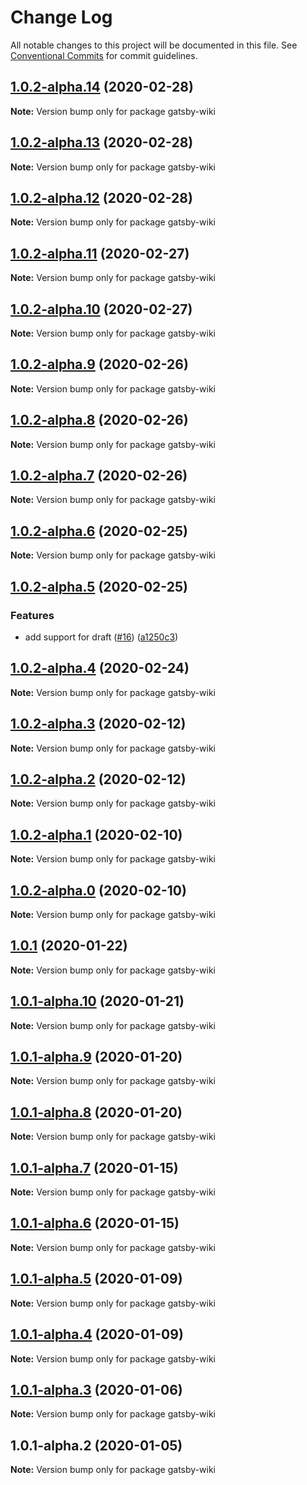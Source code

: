 # Change Log

All notable changes to this project will be documented in this file.
See [Conventional Commits](https://conventionalcommits.org) for commit guidelines.

## [1.0.2-alpha.14](https://github.com/prosejs/prose/compare/gatsby-wiki@1.0.2-alpha.13...gatsby-wiki@1.0.2-alpha.14) (2020-02-28)

**Note:** Version bump only for package gatsby-wiki





## [1.0.2-alpha.13](https://github.com/prosejs/prose/compare/gatsby-wiki@1.0.2-alpha.12...gatsby-wiki@1.0.2-alpha.13) (2020-02-28)

**Note:** Version bump only for package gatsby-wiki





## [1.0.2-alpha.12](https://github.com/prosejs/prose/compare/gatsby-wiki@1.0.2-alpha.11...gatsby-wiki@1.0.2-alpha.12) (2020-02-28)

**Note:** Version bump only for package gatsby-wiki





## [1.0.2-alpha.11](https://github.com/prosejs/prose/compare/gatsby-wiki@1.0.2-alpha.10...gatsby-wiki@1.0.2-alpha.11) (2020-02-27)

**Note:** Version bump only for package gatsby-wiki





## [1.0.2-alpha.10](https://github.com/prosejs/prose/compare/gatsby-wiki@1.0.2-alpha.9...gatsby-wiki@1.0.2-alpha.10) (2020-02-27)

**Note:** Version bump only for package gatsby-wiki





## [1.0.2-alpha.9](https://github.com/prosejs/prose/compare/gatsby-wiki@1.0.2-alpha.8...gatsby-wiki@1.0.2-alpha.9) (2020-02-26)

**Note:** Version bump only for package gatsby-wiki





## [1.0.2-alpha.8](https://github.com/prosejs/prose/compare/gatsby-wiki@1.0.2-alpha.7...gatsby-wiki@1.0.2-alpha.8) (2020-02-26)

**Note:** Version bump only for package gatsby-wiki





## [1.0.2-alpha.7](https://github.com/prosejs/prose/compare/gatsby-wiki@1.0.2-alpha.6...gatsby-wiki@1.0.2-alpha.7) (2020-02-26)

**Note:** Version bump only for package gatsby-wiki





## [1.0.2-alpha.6](https://github.com/prosejs/prose/compare/gatsby-wiki@1.0.2-alpha.5...gatsby-wiki@1.0.2-alpha.6) (2020-02-25)

**Note:** Version bump only for package gatsby-wiki





## [1.0.2-alpha.5](https://github.com/prosejs/prose/compare/gatsby-wiki@1.0.2-alpha.4...gatsby-wiki@1.0.2-alpha.5) (2020-02-25)


### Features

* add support for draft ([#16](https://github.com/prosejs/prose/issues/16)) ([a1250c3](https://github.com/prosejs/prose/commit/a1250c3b504c8e30993089b9e46055fa6ac3ea25))





## [1.0.2-alpha.4](https://github.com/prosejs/prose/compare/gatsby-wiki@1.0.2-alpha.3...gatsby-wiki@1.0.2-alpha.4) (2020-02-24)

**Note:** Version bump only for package gatsby-wiki





## [1.0.2-alpha.3](https://github.com/prosejs/prose/compare/gatsby-wiki@1.0.2-alpha.2...gatsby-wiki@1.0.2-alpha.3) (2020-02-12)

**Note:** Version bump only for package gatsby-wiki





## [1.0.2-alpha.2](https://github.com/prosejs/prose/compare/gatsby-wiki@1.0.2-alpha.1...gatsby-wiki@1.0.2-alpha.2) (2020-02-12)

**Note:** Version bump only for package gatsby-wiki





## [1.0.2-alpha.1](https://github.com/prosejs/prose/compare/gatsby-wiki@1.0.2-alpha.0...gatsby-wiki@1.0.2-alpha.1) (2020-02-10)

**Note:** Version bump only for package gatsby-wiki





## [1.0.2-alpha.0](https://github.com/prosejs/prose/compare/gatsby-wiki@1.0.1...gatsby-wiki@1.0.2-alpha.0) (2020-02-10)

**Note:** Version bump only for package gatsby-wiki





## [1.0.1](https://github.com/prosejs/prose/compare/gatsby-wiki@1.0.1-alpha.10...gatsby-wiki@1.0.1) (2020-01-22)

**Note:** Version bump only for package gatsby-wiki





## [1.0.1-alpha.10](https://github.com/prosejs/prose/compare/gatsby-wiki@1.0.1-alpha.9...gatsby-wiki@1.0.1-alpha.10) (2020-01-21)

**Note:** Version bump only for package gatsby-wiki





## [1.0.1-alpha.9](https://github.com/prosejs/prose/compare/gatsby-wiki@1.0.1-alpha.8...gatsby-wiki@1.0.1-alpha.9) (2020-01-20)

**Note:** Version bump only for package gatsby-wiki





## [1.0.1-alpha.8](https://github.com/prosejs/prose/compare/gatsby-wiki@1.0.1-alpha.7...gatsby-wiki@1.0.1-alpha.8) (2020-01-20)

**Note:** Version bump only for package gatsby-wiki





## [1.0.1-alpha.7](https://github.com/prosejs/prose/compare/gatsby-wiki@1.0.1-alpha.6...gatsby-wiki@1.0.1-alpha.7) (2020-01-15)

**Note:** Version bump only for package gatsby-wiki





## [1.0.1-alpha.6](https://github.com/prosejs/prose/compare/gatsby-wiki@1.0.1-alpha.5...gatsby-wiki@1.0.1-alpha.6) (2020-01-15)

**Note:** Version bump only for package gatsby-wiki





## [1.0.1-alpha.5](https://github.com/prosejs/prose/compare/gatsby-wiki@1.0.1-alpha.4...gatsby-wiki@1.0.1-alpha.5) (2020-01-09)

**Note:** Version bump only for package gatsby-wiki





## [1.0.1-alpha.4](https://github.com/prosejs/prose/compare/gatsby-wiki@1.0.1-alpha.3...gatsby-wiki@1.0.1-alpha.4) (2020-01-09)

**Note:** Version bump only for package gatsby-wiki





## [1.0.1-alpha.3](https://github.com/prosejs/prose/compare/gatsby-wiki@1.0.1-alpha.2...gatsby-wiki@1.0.1-alpha.3) (2020-01-06)

**Note:** Version bump only for package gatsby-wiki





## 1.0.1-alpha.2 (2020-01-05)

**Note:** Version bump only for package gatsby-wiki
